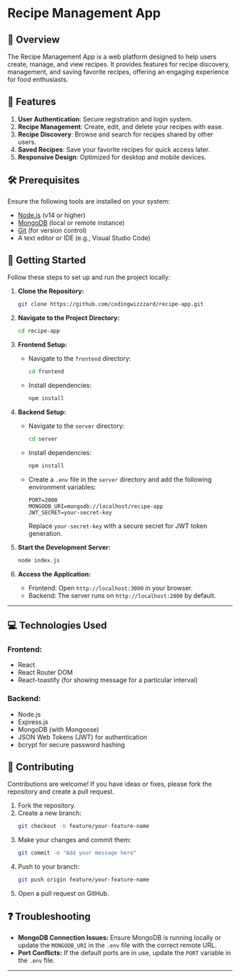 # Recipe Management App

## 📝 Overview
The Recipe Management App is a web platform designed to help users create, manage, and view recipes. It provides features for recipe discovery, management, and saving favorite recipes, offering an engaging experience for food enthusiasts.

## 🌟 Features

1. **User Authentication**: Secure registration and login system.
2. **Recipe Management**: Create, edit, and delete your recipes with ease.
3. **Recipe Discovery**: Browse and search for recipes shared by other users.
4. **Saved Recipes**: Save your favorite recipes for quick access later.
5. **Responsive Design**: Optimized for desktop and mobile devices.

## 🛠 Prerequisites

Ensure the following tools are installed on your system:

- [Node.js](https://nodejs.org/) (v14 or higher)
- [MongoDB](https://www.mongodb.com/) (local or remote instance)
- [Git](https://git-scm.com/) (for version control)
- A text editor or IDE (e.g., Visual Studio Code)

## 🚀 Getting Started

Follow these steps to set up and run the project locally:

1. **Clone the Repository:**
   ```bash
   git clone https://github.com/codingwizzzard/recipe-app.git
   ```
2. **Navigate to the Project Directory:**
   ```bash
   cd recipe-app
   ```
3. **Frontend Setup:**
   - Navigate to the `frontend` directory:
     ```bash
     cd frontend
     ```
   - Install dependencies:
     ```bash
     npm install
     ```
4. **Backend Setup:**
   - Navigate to the `server` directory:
     ```bash
     cd server
     ```
   - Install dependencies:
     ```bash
     npm install
     ```
   - Create a `.env` file in the `server` directory and add the following environment variables:
     ```env
     PORT=2000
     MONGODB_URI=mongodb://localhost/recipe-app
     JWT_SECRET=your-secret-key
     ```
     Replace `your-secret-key` with a secure secret for JWT token generation.

5. **Start the Development Server:**
   ```bash
   node index.js
   ```

6. **Access the Application:**
   - Frontend: Open `http://localhost:3000` in your browser.
   - Backend: The server runs on `http://localhost:2000` by default.
   

---

## 💻 Technologies Used

### Frontend:
- React
- React Router DOM
- React-toastify (for showing message for a particular interval)

### Backend:
- Node.js
- Express.js
- MongoDB (with Mongoose)
- JSON Web Tokens (JWT) for authentication
- bcrypt for secure password hashing

## 🤝 Contributing

Contributions are welcome! If you have ideas or fixes, please fork the repository and create a pull request.

1. Fork the repository.
2. Create a new branch:
   ```bash
   git checkout -b feature/your-feature-name
   ```
3. Make your changes and commit them:
   ```bash
   git commit -m "Add your message here"
   ```
4. Push to your branch:
   ```bash
   git push origin feature/your-feature-name
   ```
5. Open a pull request on GitHub.

## ❓ Troubleshooting

- **MongoDB Connection Issues:**
  Ensure MongoDB is running locally or update the `MONGODB_URI` in the `.env` file with the correct remote URL.
- **Port Conflicts:**
  If the default ports are in use, update the `PORT` variable in the `.env` file.

---
